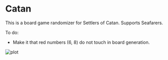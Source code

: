 # Catan

This is a board game randomizer for Settlers of Catan. Supports Seafarers.

To do:
+ Make it that red numbers (6, 8) do not touch in board generation.

![plot](https://github.com/kerrmich2/Catan/example%20output/blob/large%20seafarers.png?raw=true)
